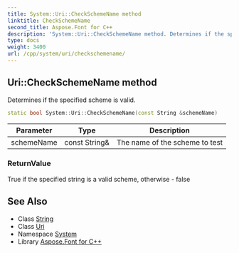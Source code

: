 ```yaml
---
title: System::Uri::CheckSchemeName method
linktitle: CheckSchemeName
second_title: Aspose.Font for C++
description: 'System::Uri::CheckSchemeName method. Determines if the specified scheme is valid in C++.'
type: docs
weight: 3400
url: /cpp/system/uri/checkschemename/
---
```

## Uri::CheckSchemeName method


Determines if the specified scheme is valid.

```cpp
static bool System::Uri::CheckSchemeName(const String &schemeName)
```


| Parameter | Type | Description |
| --- | --- | --- |
| schemeName | const String\& | The name of the scheme to test |

### ReturnValue

True if the specified string is a valid scheme, otherwise - false

## See Also

* Class [String](../../string/)
* Class [Uri](../)
* Namespace [System](../../)
* Library [Aspose.Font for C++](../../../)
